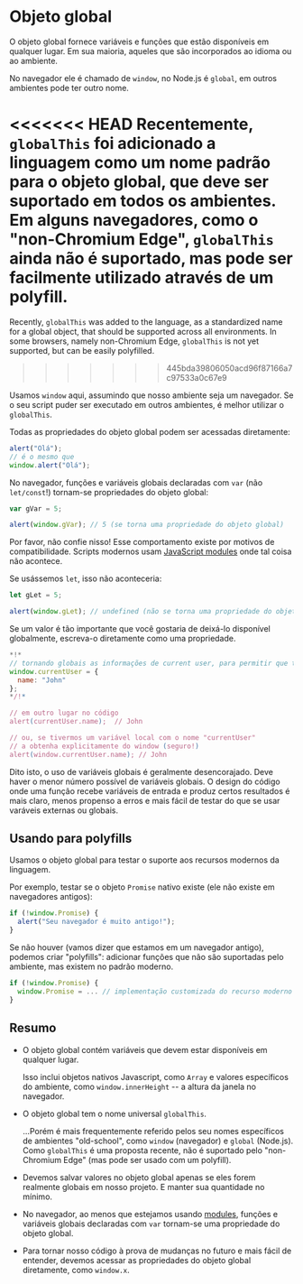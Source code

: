 
# Objeto global

O objeto global fornece variáveis e funções que estão disponíveis em qualquer lugar. Em sua maioria, aqueles que são incorporados ao idioma ou ao ambiente.

No navegador ele é chamado de `window`, no Node.js é `global`, em outros ambientes pode ter outro nome.

<<<<<<< HEAD
Recentemente, `globalThis` foi adicionado a linguagem como um nome padrão para o objeto global, que deve ser suportado em todos os ambientes. Em alguns navegadores, como o "non-Chromium Edge", `globalThis` ainda não é suportado, mas pode ser facilmente utilizado através de um polyfill.
=======
Recently, `globalThis` was added to the language, as a standardized name for a global object, that should be supported across all environments. In some browsers, namely non-Chromium Edge, `globalThis` is not yet supported, but can be easily polyfilled.
>>>>>>> 445bda39806050acd96f87166a7c97533a0c67e9

Usamos `window` aqui, assumindo que nosso ambiente seja um navegador. Se o seu script puder ser executado em outros ambientes, é melhor utilizar o `globalThis`.

Todas as propriedades do objeto global podem ser acessadas diretamente:

```js run
alert("Olá");
// é o mesmo que
window.alert("Olá");
```

No navegador, funções e variáveis globais declaradas com `var` (não `let/const`!) tornam-se propriedades do objeto global:

```js run untrusted refresh
var gVar = 5;

alert(window.gVar); // 5 (se torna uma propriedade do objeto global)
```

Por favor, não confie nisso! Esse comportamento existe por motivos de compatibilidade. Scripts modernos usam [JavaScript modules](info:modules) onde tal coisa não acontece.

Se usássemos `let`, isso não aconteceria:

```js run untrusted refresh
let gLet = 5;

alert(window.gLet); // undefined (não se torna uma propriedade do objeto global)
```

Se um valor é tão importante que você gostaria de deixá-lo disponível globalmente, escreva-o diretamente como uma propriedade.

```js run
*!*
// tornando globais as informações de current user, para permitir que todos os script as acessem
window.currentUser = {
  name: "John"
};
*/!*

// em outro lugar no código
alert(currentUser.name);  // John

// ou, se tivermos um variável local com o nome "currentUser"
// a obtenha explicitamente do window (seguro!)
alert(window.currentUser.name); // John
```

Dito isto, o uso de variáveis globais é geralmente desencorajado. Deve haver o menor número possível de variáveis globais. O design do código onde uma função recebe variáveis de entrada e produz certos resultados é mais claro, menos propenso a erros e mais fácil de testar do que se usar varáveis externas ou globais.

## Usando para polyfills

Usamos o objeto global para testar o suporte aos recursos modernos da linguagem.

Por exemplo, testar se o objeto `Promise` nativo existe (ele não existe em navegadores antigos):
```js run
if (!window.Promise) {
  alert("Seu navegador é muito antigo!");
}
```

Se não houver (vamos dizer que estamos em um navegador antigo), podemos criar "polyfills": adicionar funções que não são suportadas pelo ambiente, mas existem no padrão moderno.

```js run
if (!window.Promise) {
  window.Promise = ... // implementação customizada do recurso moderno da linguagem
}
```

## Resumo

- O objeto global contém variáveis que devem estar disponíveis em qualquer lugar.

    Isso inclui objetos nativos Javascript, como `Array` e valores específicos do ambiente, como `window.innerHeight` -- a altura da janela no navegador.
- O objeto global tem o nome universal `globalThis`.

    ...Porém é mais frequentemente referido pelos seu nomes específicos de ambientes "old-school", como `window` (navegador) e `global` (Node.js). Como `globalThis` é uma proposta recente, não é suportado pelo "non-Chromium Edge" (mas pode ser usado com um polyfill).
- Devemos salvar valores no objeto global apenas se eles forem realmente globais em nosso projeto. E manter sua quantidade no mínimo.
- No navegador, ao menos que estejamos usando [modules](info:modules), funções e variáveis globais declaradas com `var` tornam-se uma propriedade do objeto global.
- Para tornar nosso código à prova de mudanças no futuro e mais fácil de entender, devemos acessar as propriedades do objeto global diretamente, como `window.x`.